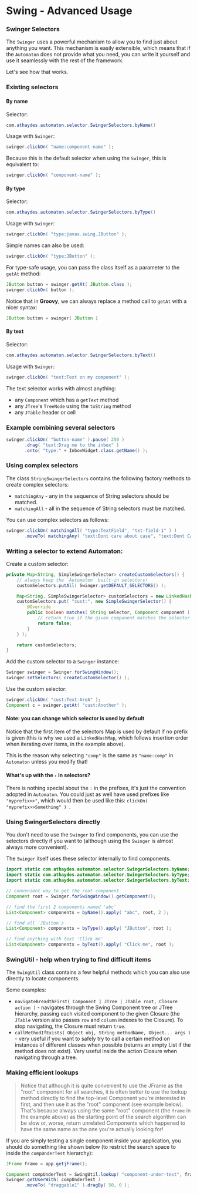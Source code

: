 # Swing - Advanced Usage


### Swinger Selectors

The `Swinger` uses a powerful mechanism to allow you to find just about anything you want.
This mechanism is easily extensible, which means that if the `Automaton` does not provide what you need, you can write it yourself and use it seamlessly with the rest of the framework.

Let's see how that works.

### Existing selectors

#### By name

Selector:
```java
com.athaydes.automaton.selector.SwingerSelectors.byName()
```
Usage with `Swinger`:
```java
swinger.clickOn( "name:component-name" );
```
Because this is the default selector when using the `Swinger`, this is equivalent to:
```java
swinger.clickOn( "component-name" );
```

#### By type

Selector:
```java
com.athaydes.automaton.selector.SwingerSelectors.byType()
```
Usage with `Swinger`:
```java
swinger.clickOn( "type:javax.swing.JButton" );
```
Simple names can also be used:
```java
swinger.clickOn( "type:JButton" );
```
For type-safe usage, you can pass the class itself as a parameter to the `getAt` method:
```java
JButton button = swinger.getAt( JButton.class );
swinger.clickOn( button );
```
Notice that in **Groovy**, we can always replace a method call to `getAt` with a nicer syntax:
```groovy
JButton button = swinger[ JButton ]
```

#### By text

Selector:
```java
com.athaydes.automaton.selector.SwingerSelectors.byText()
```
Usage with `Swinger`:
```java
swinger.clickOn( "text:Text on my component" );
```

The text selector works with almost anything:

* any `Component` which has a `getText` method
* any `JTree`'s `TreeNode` using the `toString` method
* any `JTable` header or cell


### Example combining several selectors

```java
swinger.clickOn( "button-name" ).pause( 250 )
       .drag( "text:Drag me to the inbox" )
       .onto( "type:" + InboxWidget.class.getName() );
```

### Using complex selectors

The class `StringSwingerSelectors` contains the following factory methods to create complex
selectors:

  * `matchingAny` - any in the sequence of String selectors should be matched.
  * `matchingAll` - all in the sequence of String selectors must be matched.

You can use complex selectors as follows:

```java
swinger.clickOn( matchingAll( "type:TextField", "txt-field-1" ) )
       .moveTo( matchingAny( "text:Dont care about case", "text:Dont Care About Case" ) );
```


### Writing a selector to extend Automaton:

Create a custom selector:

```java
private Map<String, SimpleSwingerSelector> createCustomSelectors() {
    // always keep the `Automaton` built-in selectors!
    customSelectors.putAll( Swinger.getDEFAULT_SELECTORS() );

    Map<String, SimpleSwingerSelector> customSelectors = new LinkedHashMap<>();
    customSelectors.put( "cust:", new SimpleSwingerSelector() {
        @Override
        public boolean matches( String selector, Component component ) {
            // return true if the given component matches the selector
            return false;
        }
    } );

    return customSelectors;
}
```

Add the custom selector to a `Swinger` instance:

```java
Swinger swinger = Swinger.forSwingWindow();
swinger.setSelectors( createCustomSelector() );
```

Use the custom selector:
```java
swinger.clickOn( "cust:Text-AreA" );
Component c = swinger.getAt( "cust:Another" );
```

#### Note: you can change which selector is used by default

Notice that the first item of the selectors Map is used by default if no prefix is given (this is why we used a `LinkedHashMap`, which follows insertion order when iterating over items, in the example above).

This is the reason why selecting `"comp"` is the same as `"name:comp"` in `Automaton` unless you modify that!

#### What's up with the `:` in selectors?

There is nothing special about the `:` in the prefixes, it's just the convention adopted in `Automaton`. You could just as well have used prefixes like `"myprefix>>"`, which would then be used like this: `clickOn( "myprefix>>Something" ) `.

### Using SwingerSelectors directly

You don't need to use the `Swinger` to find components, you can use the selectors directly if you want to (although using the `Swinger` is almost always more convenient).

The `Swinger` itself uses these selector internally to find components.

```java
import static com.athaydes.automaton.selector.SwingerSelectors.byName;
import static com.athaydes.automaton.selector.SwingerSelectors.byType;
import static com.athaydes.automaton.selector.SwingerSelectors.byText;

// convenient way to get the root component
Component root = Swinger.forSwingWindow().getComponent();

// find the first 2 components named 'abc'
List<Component> components = byName().apply( "abc", root, 2 );

// find all `JButton`s
List<Component> components = byType().apply( "JButton", root );

// find anything with text 'Click me'
List<Component> components = byText().apply( "Click me", root );
```

### SwingUtil  - help when trying to find difficult items

The `SwingUtil` class contains a few helpful methods which you can also use directly to locate components.

Some examples:

* `navigateBreadthFirst( Component | JTree | JTable root, Closure action )` - navigates through the Swing Component tree or JTree hierarchy, passing each visited component to the given Closure (the `JTable` version also passes `row` and `column` indexes to the Closure). To stop navigating, the Closure must return `true`.
* `callMethodIfExists( Object obj, String methodName, Object... args )` - very useful if you want to safely try to call a certain method on instances of different classes when possible (returns an empty List if the method does not exist). Very useful inside the action Closure when navigating through a tree.


### Making efficient lookups

> Notice that although it is quite convenient to use the JFrame as the "root" component for all searches,
> it is often better to use the lookup method directly to find the top-level Component you're interested in first,
> and then use it as the "root" component (see example below).
> That's because always using the same "root" component (the `frame` in the example above) as the starting point of
> the search algorithm can be slow or, worse, return unrelated Components which happened to have the same name as the
> one you're actually looking for!

If you are simply testing a single component inside your application, you should do something like shown below
(to restrict the search space to inside the `compUnderTest` hierarchy):

```java
JFrame frame = app.getjFrame();

Component compUnderTest = SwingUtil.lookup( "component-under-test", frame );
Swinger.getUserWith( compUnderTest )
       .moveTo( "draggable1" ).dragBy( 50, 0 );
```
